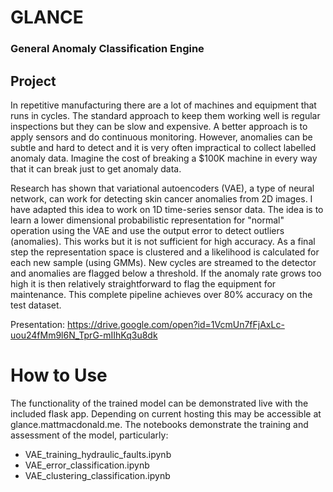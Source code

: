 # GLANCE
### General Anomaly Classification Engine

## Project
In repetitive manufacturing there are a lot of machines and equipment that runs in cycles. The standard approach to keep them working well is regular inspections but they can be slow and expensive. A better approach is to apply sensors and do continuous monitoring. However, anomalies can be subtle and hard to detect and it is very often impractical to collect labelled anomaly data. Imagine the cost of breaking a $100K machine in every way that it can break just to get anomaly data.

Research has shown that variational autoencoders (VAE), a type of neural network, can work for detecting skin cancer anomalies from 2D images. I have adapted this idea to work on 1D time-series sensor data. The idea is to learn a lower dimensional probabilistic representation for "normal" operation using the VAE and use the output error to detect outliers (anomalies). This works but it is not sufficient for high accuracy. As a final step the representation space is clustered and a likelihood is calculated for each new sample (using GMMs). New cycles are streamed to the detector and anomalies are flagged below a threshold. If the anomaly rate grows too high it is then relatively straightforward to flag the equipment for maintenance. This complete pipeline achieves over 80% accuracy on the test dataset.

Presentation: https://drive.google.com/open?id=1VcmUn7fFjAxLc-uou24fMm9l6N_TprG-mIIhKq3u8dk

# How to Use
The functionality of the trained model can be demonstrated live with the included flask app. Depending on current hosting this may be accessible at glance.mattmacdonald.me. 
The notebooks demonstrate the training and assessment of the model, particularly:
* VAE_training_hydraulic_faults.ipynb
* VAE_error_classification.ipynb
* VAE_clustering_classification.ipynb
